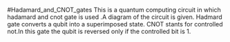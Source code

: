 #Hadamard_and_CNOT_gates
This is a quantum computing circuit in which hadamard and cnot gate is used .A diagram of the circuit is given.
Hadmard gate converts a qubit into a superimposed state.
CNOT stants for controlled not.In this gate the qubit is reversed only if the controlled bit is 1. 
